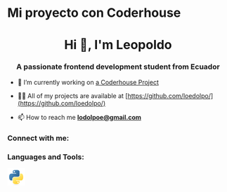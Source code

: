 # Mi proyecto con Coderhouse
<h1 align="center">Hi 👋, I'm Leopoldo</h1>
<h3 align="center">A passionate frontend development student from Ecuador</h3>

- 🔭 I’m currently working on [a Coderhouse Project](https://github.com/loedolpo/proyectocoder)

- 👨‍💻 All of my projects are available at [https://github.com/loedolpo/](https://github.com/loedolpo/)

- 📫 How to reach me **lodolpoe@gmail.com**

<h3 align="left">Connect with me:</h3>
<p align="left">
</p>

<h3 align="left">Languages and Tools:</h3>
<p align="left"> <a href="https://www.python.org" target="_blank" rel="noreferrer"> <img src="https://raw.githubusercontent.com/devicons/devicon/master/icons/python/python-original.svg" alt="python" width="40" height="40"/> </a> </p>
